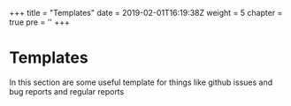+++
title = "Templates"
date = 2019-02-01T16:19:38Z
weight = 5
chapter = true
pre = '<i class="fas fa-code"></i>'
+++

# Templates

In this section are some useful template for things like github issues and bug
reports and regular reports
